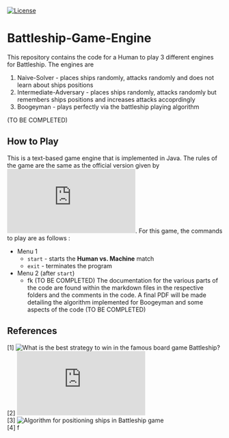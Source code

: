 [![License](https://img.shields.io/badge/License-Apache%202.0-blue.svg)](https://raw.githubusercontent.com/kj3moraes/Battleship-Game-Engine/main/LICENSE?token=AGECP4XVDS6TJ6IWA3MAF7DA3NEZA)  

# Battleship-Game-Engine
This repository contains the code for a Human to play 3 different engines for Battleship. The engines are 
1. Naive-Solver - places ships randomly, attacks randomly and does not learn about ships positions
2. Intermediate-Adversary - places ships randomly, attacks randomly but remembers ships positions and increases attacks accoprdingly
3. Boogeyman - plays perfectly via the battleship playing algorithm

(TO BE COMPLETED)


## How to Play
This is a text-based game engine that is implemented in Java. The rules of the game are the same as the official version given by ![Hasbro](https://www.hasbro.com/common/instruct/Battleship.PDF). For this game, the commands to play are as follows :

* Menu 1 
  * `start` - starts the **Human vs. Machine** match
  * `exit` - terminates the program
* Menu 2 (after `start`)
  * fk (TO BE COMPLETED)
The documentation for the various parts of the code are found within the markdown files in the respective folders and the comments in the code. A final PDF will be made detailing the algorithm implemented for Boogeyman and some aspects of the code
(TO BE COMPLETED)


## References 
[1] ![What is the best strategy to win in the famous board game Battleship?](https://www.quora.com/What-is-the-best-strategy-to-win-in-the-famous-board-game-Battleship)  
[2] ![Crombez, L., Fonseca, G.D., & Gérard, Y. (2021). Efficient Algorithms for Battleship. FUN.](https://arxiv.org/pdf/2004.07354.pdf)  
[3] ![Algorithm for positioning ships in Battleship game](https://stackoverflow.com/questions/10842571/algorithm-for-positioning-ships-in-battleship-game)  
[4] f
